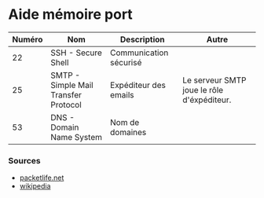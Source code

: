 # Aide mémoire port 

| Numéro | Nom                | Description            | Autre |
| ------ | ------------------ | ---------------------- | ----- |
| 22     | SSH - Secure Shell | Communication sécurisé |
| 25 | SMTP - Simple Mail Transfer Protocol | Expéditeur des emails | Le serveur SMTP joue le rôle d'éxpéditeur. |
| 53 | DNS - Domain Name System | Nom de domaines |


### Sources
- [packetlife.net](https://packetlife.net/media/library/23/common_ports.pdf)
- [wikipedia](https://fr.wikipedia.org/wiki/Liste_de_ports_logiciels)